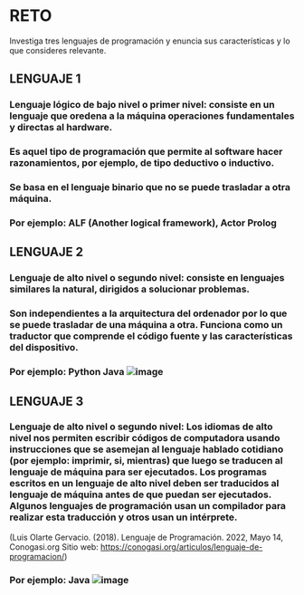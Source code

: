 # RETO
Investiga tres lenguajes de programación y enuncia sus características y lo que consideres relevante.

## LENGUAJE 1
### Lenguaje lógico de bajo nivel o primer nivel: consiste en un lenguaje que oredena a la máquina operaciones fundamentales y directas al hardware. 
### Es aquel tipo de programación que permite al software hacer razonamientos, por ejemplo, de tipo deductivo o inductivo. 
### Se basa en el lenguaje binario que no se puede trasladar a otra máquina.
### Por ejemplo: ALF (Another logical framework), Actor Prolog


## LENGUAJE 2
### Lenguaje de alto nivel o segundo nivel: consiste en lenguajes similares la natural, dirigidos a solucionar problemas.
### Son independientes a la arquitectura del ordenador por lo que se puede trasladar de una máquina a otra. Funciona como un traductor que comprende el código fuente y las características del dispositivo.
### Por ejemplo: Python Java ![image](https://user-images.githubusercontent.com/104279687/166123781-c12f5bab-168a-4b63-9f4f-d468f05fed3f.png)  


## LENGUAJE 3
### Lenguaje de alto nivel o segundo nivel: Los idiomas de alto nivel nos permiten escribir códigos de computadora usando instrucciones que se asemejan al lenguaje hablado cotidiano (por ejemplo: imprimir, si, mientras) que luego se traducen al lenguaje de máquina para ser ejecutados. Los programas escritos en un lenguaje de alto nivel deben ser traducidos al lenguaje de máquina antes de que puedan ser ejecutados. Algunos lenguajes de programación usan un compilador para realizar esta traducción y otros usan un intérprete.
(Luis Olarte Gervacio. (2018). Lenguaje de Programación. 2022, Mayo 14, Conogasi.org Sitio web: https://conogasi.org/articulos/lenguaje-de-programacion/)
### Por ejemplo: Java  ![image](https://user-images.githubusercontent.com/104279687/166123789-4a8c688a-e021-46f3-ae85-e79fcc699f0f.png)
